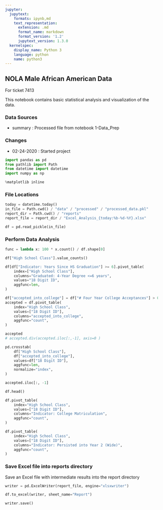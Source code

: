 ```yaml
---
jupyter:
  jupytext:
    formats: ipynb,md
    text_representation:
      extension: .md
      format_name: markdown
      format_version: '1.2'
      jupytext_version: 1.3.0
  kernelspec:
    display_name: Python 3
    language: python
    name: python3
---
```


## NOLA Male African American Data

For ticket 7413

This notebook contains basic statistical analysis and visualization of the data.

### Data Sources
- summary : Processed file from notebook 1-Data_Prep

### Changes
- 02-24-2020 : Started project

```python
import pandas as pd
from pathlib import Path
from datetime import datetime
import numpy as np
```

```python
%matplotlib inline
```

### File Locations

```python
today = datetime.today()
in_file = Path.cwd() / "data" / "processed" / "processed_data.pkl"
report_dir = Path.cwd() / "reports"
report_file = report_dir / "Excel_Analysis_{today:%b-%d-%Y}.xlsx"
```

```python
df = pd.read_pickle(in_file)
```

### Perform Data Analysis

```python
func = lambda x: 100 * x.count() / df.shape[0]

df["High School Class"].value_counts()
```

```python
df[df["Indicator: Years Since HS Graduation"] >= 6].pivot_table(
    index=["High School Class"],
    columns="Graduated: 4-Year Degree <=6 years",
    values="18 Digit ID",
    aggfunc=len,
)
```

```python
df["accepted_into_college"] = df["# Four Year College Acceptances"] > 0
accepted = df.pivot_table(
    index="High School Class",
    values=["18 Digit ID"],
    columns="accepted_into_college",
    aggfunc="count",
)

accepted
# accepted.div(accepted.iloc[:,-1], axis=0 )
```


```python
pd.crosstab(
    df["High School Class"],
    df["accepted_into_college"],
    values=df["18 Digit ID"],
    aggfunc=len,
    normalize="index",
)
```

```python
accepted.iloc[:, -1]
```

```python
df.head()
```

```python
df.pivot_table(
    index="High School Class",
    values=["18 Digit ID"],
    columns="Indicator: College Matriculation",
    aggfunc="count",
)
```


```python
df.pivot_table(
    index="High School Class",
    values=["18 Digit ID"],
    columns="Indicator: Persisted into Year 2 (Wide)",
    aggfunc="count",
)
```


### Save Excel file into reports directory

Save an Excel file with intermediate results into the report directory

```python
writer = pd.ExcelWriter(report_file, engine="xlsxwriter")
```

```python
df.to_excel(writer, sheet_name="Report")
```

```python
writer.save()
```
